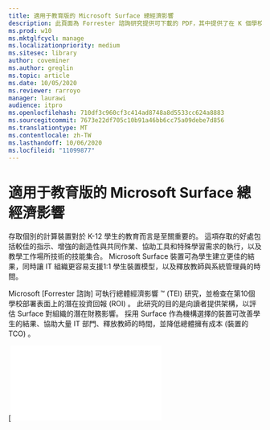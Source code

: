 ```yaml
---
title: 適用于教育版的 Microsoft Surface 總經濟影響
description: 此頁面為 Forrester 諮詢研究提供可下載的 PDF，其中提供了在 K 個學校部署表面所帶來的潛在 (投資回報) 。
ms.prod: w10
ms.mktglfcycl: manage
ms.localizationpriority: medium
ms.sitesec: library
author: coveminer
ms.author: greglin
ms.topic: article
ms.date: 10/05/2020
ms.reviewer: rarroyo
manager: laurawi
audience: itpro
ms.openlocfilehash: 710df3c960cf3c414ad8748a8d5533cc624a8883
ms.sourcegitcommit: 7673e22df705c10b91a46bb6cc75a09debe7d856
ms.translationtype: MT
ms.contentlocale: zh-TW
ms.lasthandoff: 10/06/2020
ms.locfileid: "11099877"
---
```

# 適用于教育版的 Microsoft Surface 總經濟影響

存取個別的計算裝置對於 K-12 學生的教育而言是至關重要的。 這項存取的好處包括較佳的指示、增強的創造性與共同作業、協助工具和特殊學習需求的執行，以及教學工作場所技術的技能集合。 Microsoft Surface 裝置可為學生建立更佳的結果，同時讓 IT 組織更容易支援1:1 學生裝置模型，以及釋放教師與系統管理員的時間。

Microsoft [Forrester 諮詢] 可執行總體經濟影響 &trade; (TEI) 研究，並檢查在第10個學校部署表面上的潛在投資回報 (ROI) 。 此研究的目的是向讀者提供架構，以評估 Surface 對組織的潛在財務影響。 採用 Surface 作為機構選擇的裝置可改善學生的結果、協助大量 IT 部門、釋放教師的時間，並降低總體擁有成本 (裝置的 TCO) 。

[![T在教育版 Microsoft Surface 中產生的經濟效益總成本）(./images/download-report.png)](./media/forrester-tei-microsoft-surface-for-education.pdf)



